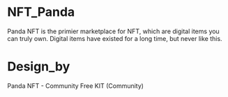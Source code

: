 # NFT_Panda
Panda NFT is the primier marketplace for NFT, which are digital items you can truly own. Digital items have existed for a long time, but never like this.
# Design_by
Panda NFT - Community Free KIT (Community)
